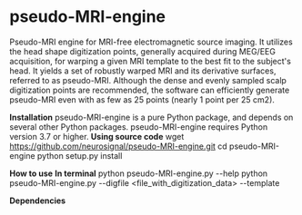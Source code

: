 # pseudo-MRI-engine
Pseudo-MRI engine for MRI-free electromagnetic source imaging.
It utilizes the head shape digitization points, generally acquired during MEG/EEG acquisition, for warping a given MRI template to the best fit to the subject's head. It yields a set of robustly warped MRI and its derivative surfaces, referred to as pseudo-MRI. Although the dense and evenly sampled scalp digitization points are recommended, the software can efficiently generate pseudo-MRI even with as few as 25 points (nearly 1 point per 25 cm2).

**Installation**
pseudo-MRI-engine is a pure Python package, and depends on several other Python packages. pseudo-MRI-engine requires Python version 3.7 or higher.
**Using source code**
wget https://github.com/neurosignal/pseudo-MRI-engine.git
cd pseudo-MRI-engine
python setup.py install

**How to use**
**In terminal**
python pseudo-MRI-engine.py --help
python pseudo-MRI-engine.py --digfile <file_with_digitization_data> --template 


**Dependencies**





